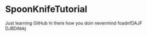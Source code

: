 SpoonKnifeTutorial
==================

Just learning GitHub
hi there how you doin
nevermind
foadnfDAJF
DJBDAbkj
